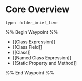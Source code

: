 # Core Overview
 
```ccard
type: folder_brief_live
```
 
%% Begin Waypoint %%
- [[Class Expression]]
- [[Class Field]]
- [[Class]]
- [[Named Class Expression]]
- [[Static Property and Method]]

%% End Waypoint %%